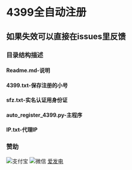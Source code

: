 # 4399全自动注册
## 如果失效可以直接在issues里反馈
### 目录结构描述
#### Readme.md-说明
#### 4399.txt-保存注册的小号
#### sfz.txt-实名认证用身份证
#### auto_register_4399.py-主程序
#### IP.txt-代理IP
### 赞助
![支付宝](https://mcqtssdw.oss-cn-zhangjiakou.aliyuncs.com/MCQTSS_skm/C7A8DC521B4F0F07C2FFD9E0EB3BE75A.jpg)
![微信](https://mcqtssdw.oss-cn-zhangjiakou.aliyuncs.com/MCQTSS_skm/3918962FCB73C64D8C1A782C5EF3A45C.jpg)
[爱发电](https://afdian.net/@mcqtss)
